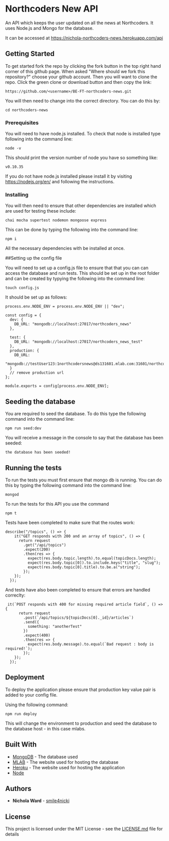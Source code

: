 # Northcoders New API

An API which keeps the user updated on all the news at Northcoders. It uses Node.js and Mongo for the database.

It can be accessed at https://nichola-northcoders-news.herokuapp.com/api

## Getting Started

To get started fork the repo by clicking the fork button in the top right hand corner of this github page. When asked "Where should we fork this repository?" choose your github account. Then you will want to clone the repo. Click the green clone or download button and then copy the link:

```
https://github.com/<username>/BE-FT-northcoders-news.git
```

You will then need to change into the correct directory. You can do this by:

```
cd northcoders-news
```

### Prerequisites

You will need to have node.js installed. To check that node is installed type following into the command line:

```
node -v
```

This should print the version number of node you have so something like:

```
v0.10.35
```

If you do not have node.js installed please install it by visiting https://nodejs.org/en/ and following the instructions.

### Installing

You will then need to ensure that other dependencies are installed which are used for testing these include:

```
chai mocha supertest nodemon mongoose express
```

This can be done by typing the following into the command line:

```
npm i
```

All the necessary dependencies with be installed at once.

##Setting up the config file

You will need to set up a config.js file to ensure that that you can can access the database and run tests. This should be set up in the root folder and can be created by typying the following into the command line:

```
touch config.js
```

It should be set up as follows:

```
process.env.NODE_ENV = process.env.NODE_ENV || "dev";

const config = {
  dev: {
    DB_URL: "mongodb://localhost:27017/northcoders_news"
  },

  test: {
    DB_URL: "mongodb://localhost:27017/northcoders_news_test"
  },
  production: {
    DB_URL:
      "mongodb://testUser123:1northcodersnews@ds131601.mlab.com:31601/northcodersnews"
  }
  // remove production url
};

module.exports = config[process.env.NODE_ENV];
```

## Seeding the database

You are required to seed the database. To do this type the following command into the command line:

```
npm run seed:dev
```

You will receive a message in the console to say that the database has been seeded:

```
the database has been seeded!
```

## Running the tests

To run the tests you must first ensure that mongo db is running. You can do this by typing the following command into the command line:

```
mongod
```

To run the tests for this API you use the command

```
npm t
```

Tests have been completed to make sure that the routes work:

```
describe("/topics", () => {
    it("GET responds with 200 and an array of topics", () => {
      return request
        .get("/api/topics")
        .expect(200)
        .then(res => {
          expect(res.body.topic.length).to.equal(topicDocs.length);
          expect(res.body.topic[0]).to.include.keys("title", "slug");
          expect(res.body.topic[0].title).to.be.a("string");
        });
    });
  });
```

And tests have also been completed to ensure that errors are handled correclty:

```
 it(`POST responds with 400 for missing required article field`, () => {
      return request
        .post(`/api/topics/${topicDocs[0]._id}/articles`)
        .send({
          something: "anotherTest"
        })
        .expect(400)
        .then(res => {
          expect(res.body.message).to.equal(`Bad request : body is required!`);
        });
    });
  });
```

## Deployment

To deploy the application please ensure that production key value pair is added to your config file.

Using the following command:

```
npm run deploy
```

This will change the environment to production and seed the database to the database host - in this case mlabs.

## Built With

- [MongoDB](http://www.mongodb.com/) - The database used
- [MLAB](https://mlab.com/) - The website used for hosting the database
- [Heroku](https://dashboard.heroku.com/) - The website used for hosting the application
- [Node](https://nodejs.org/en/)

## Authors

- **Nichola Ward** - [smile4nicki](https://github.com/smile4nicki)

## License

This project is licensed under the MIT License - see the [LICENSE.md](LICENSE.md) file for details
